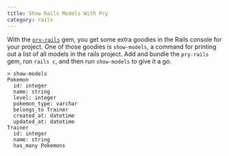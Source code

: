 ```yaml
--- 
title: Show Rails Models With Pry
category: rails
---
```


With the [`pry-rails`](https://github.com/rweng/pry-rails) gem, you get some
extra goodies in the Rails console for your project. One of those goodies is
`show-models`, a command for printing out a list of all models in the rails
project. Add and bundle the `pry-rails` gem, run `rails c`, and then run
`show-models` to give it a go.

```
> show-models
Pokemon
  id: integer
  name: string
  level: integer
  pokemon_type: varchar
  belongs_to Trainer
  created_at: datetime
  updated_at: datetime
Trainer
  id: integer
  name: string
  has_many Pokemons
```
